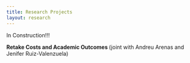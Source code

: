 ```yaml
---
title: Research Projects
layout: research
---
```


In Construction!!!

<b>Retake Costs and Academic Outcomes </b> (joint with Andreu Arenas and Jenifer Ruiz-Valenzuela)

